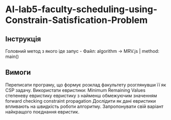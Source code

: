 # AI-lab5-faculty-scheduling-using-Constrain-Satisfication-Problem

## Інструкція

Головний метод з якого іде запус - Файл: algorithm -> MRV.js | method: main()

## Вимоги
Переписати програму, що формує розклад факультету розглянувши її як CSP задачу.  Використати евристики:  Minimum Remaining Values степеневу евристику евристику з найменш обмежуючим значенням forward checking constraint propagation Дослідити як дані евристики впливають на швидкість роботи алгоритму.  Запропонувати свій варіант найкращого поєднання евристик.
